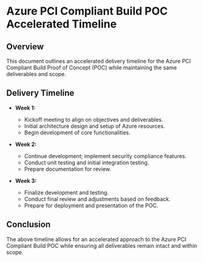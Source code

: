 # Azure PCI Compliant Build POC Accelerated Timeline

## Overview
This document outlines an accelerated delivery timeline for the Azure PCI Compliant Build Proof of Concept (POC) while maintaining the same deliverables and scope.

## Delivery Timeline
- **Week 1:**  
  - Kickoff meeting to align on objectives and deliverables.  
  - Initial architecture design and setup of Azure resources.  
  - Begin development of core functionalities.

- **Week 2:**  
  - Continue development; implement security compliance features.  
  - Conduct unit testing and initial integration testing.  
  - Prepare documentation for review.

- **Week 3:**  
  - Finalize development and testing.  
  - Conduct final review and adjustments based on feedback.  
  - Prepare for deployment and presentation of the POC.

## Conclusion
The above timeline allows for an accelerated approach to the Azure PCI Compliant Build POC while ensuring all deliverables remain intact and within scope.